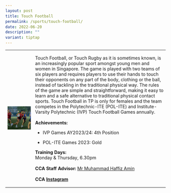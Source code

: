 ```yaml
---
layout: post
title: Touch Football
permalink: /sports/touch-football/
date: 2022-06-20
description: ""
variant: tiptap
---
```

<table style="minWidth: 50px">
<colgroup>
<col>
<col>
</colgroup>
<tbody>
<tr>
<td rowspan="1" colspan="1">
<div class="isomer-image-wrapper">
<img style="width: 100%" height="auto" width="100%" alt="" src="/images/Sports/Touch_Football_3.jpg">
</div>
</td>
<td rowspan="1" colspan="1">
<p>Touch Football, or Touch Rugby as it is sometimes known, is an increasingly
popular sport amongst young men and women in Singapore. The game is played
with two teams of six players and requires players to use their hands to
touch their opponents on any part of the body, clothing or the ball, instead
of tackling in the traditional physical way. The rules of the game are
simple and straightforward, making it easy to learn and a safe alternative
to traditional physical contact sports. Touch Football in TP is only for
females and the team competes in the Polytechnic-ITE (POL-ITE) and Institute-Varsity
Polytechnic (IVP) Touch Football Games annually.
<br>
<br><strong>Achievements:</strong>
</p>
<ul data-tight="true" class="tight">
<li>
<p>IVP Games AY2023/24: 4th Position</p>
</li>
<li>
<p>POL-ITE Games 2023: Gold</p>
</li>
</ul>
<p></p>
<p><strong>Training Days:</strong>
<br>Monday &amp; Thursday, 6.30pm
<br>
<br><strong>CCA Staff Advisor:</strong>  <a href="mailto:Muhammad_Haffiz_AMIN@TP.EDU.SG" rel="noopener noreferrer nofollow" target="_blank">Mr Muhammad Haffiz Amin</a>
<br>
<br><strong>CCA <a href="https://www.instagram.com/tpiranhas" rel="noopener noreferrer nofollow" target="_blank">Instagram</a></strong>
</p>
</td>
</tr>
</tbody>
</table>
<p></p>